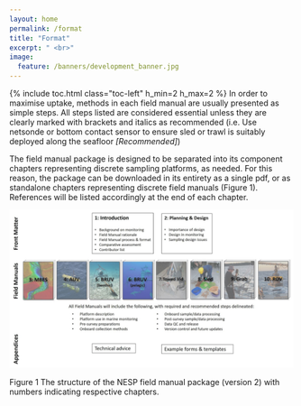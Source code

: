 ```yaml
---
layout: home
permalink: /format
title: "Format"
excerpt: " <br>"
image:
  feature: /banners/development_banner.jpg
---
```

{% include toc.html class="toc-left" h_min=2 h_max=2 %}
In order to maximise uptake, methods in each field manual are usually presented as simple steps. All steps listed are considered essential unless they are clearly marked with brackets and italics as recommended (i.e. Use netsonde or bottom contact sensor to ensure sled or trawl is suitably deployed along the seafloor _[Recommended]_)

The field manual package is designed to be separated into its component chapters representing discrete sampling platforms, as needed. For this reason, the package can be downloaded in its entirety as a single pdf, or as standalone chapters representing discrete field manuals (Figure 1). References will be listed accordingly at the end of each chapter.


![alt_text](images/figures/image1.JPG "image_tooltip")


Figure 1 The structure of the NESP field manual package (version 2) with numbers indicating respective chapters.